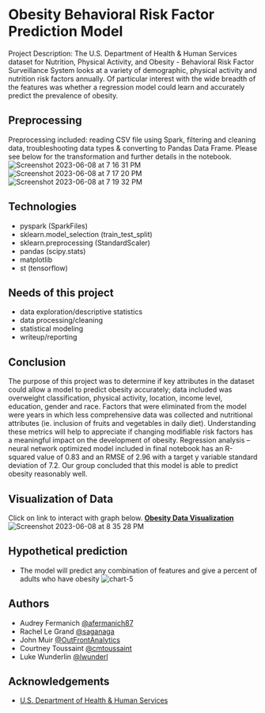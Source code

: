 # Obesity Behavioral Risk Factor Prediction Model 

Project Description: The U.S. Department of Health & Human Services dataset for Nutrition, Physical Activity, and Obesity - Behavioral Risk Factor Surveillance System looks at a variety of demographic, physical activity and nutrition risk factors annually.  Of particular interest with the wide breadth of the features was whether a regression model could learn and accurately predict the prevalence of obesity.

## Preprocessing
Preprocessing included: reading CSV file using Spark, filtering and cleaning data, troubleshooting data types & converting to Pandas Data Frame.  Please see below for the transformation and further details in the notebook. 
![Screenshot 2023-06-08 at 7 16 31 PM](https://github.com/saganaga/Obesity-Prediction-Model/assets/119809729/d06cdb49-5f9d-4332-b705-af2b1be94580)
![Screenshot 2023-06-08 at 7 17 20 PM](https://github.com/saganaga/Obesity-Prediction-Model/assets/119809729/b9e96a27-4ba3-4e97-aa14-2dd4a5585856)
![Screenshot 2023-06-08 at 7 19 32 PM](https://github.com/saganaga/Obesity-Prediction-Model/assets/119809729/14322fc2-3ea7-4af0-8322-09c948e5f73c)

## Technologies
-	pyspark (SparkFiles)
-	sklearn.model_selection (train_test_split)
-	sklearn.preprocessing (StandardScaler) 
-	pandas (scipy.stats) 
-	matplotlib
-	st (tensorflow)

## Needs of this project
- data exploration/descriptive statistics
- data processing/cleaning
- statistical modeling
- writeup/reporting

## Conclusion
The purpose of this project was to determine if key attributes in the dataset could allow a model to predict obesity accurately; data included was overweight classification, physical activity, location, income level, education, gender and race.  Factors that were eliminated from the model were years in which less comprehensive data was collected and nutritional attributes (ie. inclusion of fruits and vegetables in daily diet).  Understanding these metrics will help to appreciate if changing modifiable risk factors has a meaningful impact on the development of obesity.
Regression analysis – neural network optimized model included in final notebook has an R-squared value of 0.83 and an RMSE of 2.96 with a target y variable standard deviation of 7.2.  Our group concluded that this model is able to predict obesity reasonably well.   

## Visualization of Data
Click on link to interact with graph below.
<strong><a href="https://saganaga.github.io/Obesity-Prediction-Model/" target="_blank">Obesity Data Visualization</a></strong>
![Screenshot 2023-06-08 at 8 35 28 PM](https://github.com/saganaga/Obesity-Prediction-Model/assets/119809729/59e43a49-8cb8-4bb3-ac11-b53b3c66d4f1)

## Hypothetical prediction 
- The model will predict any combination of features and give a percent of adults who have obesity 
![chart-5](https://github.com/saganaga/Obesity-Prediction-Model/assets/119809729/0bec3aac-160a-456b-bcb2-9e31e627b0fd)


## Authors
- Audrey Fermanich [@afermanich87](https://www.github.com/afermanich87)
- Rachel Le Grand [@saganaga](https://github.com/saganaga)
- John Muir [@OutFrontAnalytics](https://github.com/OutFrontAnalytics)
- Courtney Toussaint [@cmtoussaint](https://github.com/cmtoussaint)
- Luke Wunderlin [@lwunderl](https://github.com/lwunderl)

## Acknowledgements

 - [U.S. Department of Health & Human Services](https://catalog.data.gov/dataset/nutrition-physical-activity-and-obesity-behavioral-risk-factor-surveillance-system)
